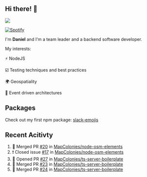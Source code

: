 ## Hi there! 👋

<p>
  <img src="https://github-readme-stats.vercel.app/api?username=syncush&theme=tokyonight">
</p>

[![Spotify](https://novatorem-rust.vercel.app/api/spotify)](https://open.spotify.com/user/syncush)

I'm **Daniel** and I'm a team leader and a backend software developer.

My interests:

⚡ NodeJS

☑️ Testing techniques and best practices

🌍 Geospatiality

🧠 Event driven architectures

## Packages
Check out my first npm package: [slack-emojis](https://www.npmjs.com/package/slack-emojis)

## Recent Acitivty
<!--START_SECTION:activity-->
1. 🎉 Merged PR [#20](https://github.com/MapColonies/node-osm-elements/pull/20) in [MapColonies/node-osm-elements](https://github.com/MapColonies/node-osm-elements)
2. ❗️ Closed issue [#17](https://github.com/MapColonies/node-osm-elements/issues/17) in [MapColonies/node-osm-elements](https://github.com/MapColonies/node-osm-elements)
3. 💪 Opened PR [#27](https://github.com/MapColonies/ts-server-boilerplate/pull/27) in [MapColonies/ts-server-boilerplate](https://github.com/MapColonies/ts-server-boilerplate)
4. 🎉 Merged PR [#23](https://github.com/MapColonies/ts-server-boilerplate/pull/23) in [MapColonies/ts-server-boilerplate](https://github.com/MapColonies/ts-server-boilerplate)
5. 🎉 Merged PR [#24](https://github.com/MapColonies/ts-server-boilerplate/pull/24) in [MapColonies/ts-server-boilerplate](https://github.com/MapColonies/ts-server-boilerplate)
<!--END_SECTION:activity-->
